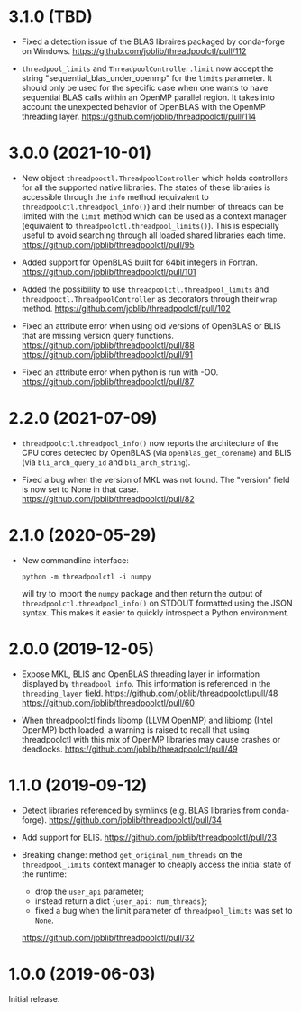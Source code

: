 3.1.0 (TBD)
===========

- Fixed a detection issue of the BLAS libraires packaged by conda-forge on Windows.
  https://github.com/joblib/threadpoolctl/pull/112

- `threadpool_limits` and `ThreadpoolController.limit` now accept the string
  "sequential_blas_under_openmp" for the `limits` parameter. It should only be used for
  the specific case when one wants to have sequential BLAS calls within an OpenMP
  parallel region. It takes into account the unexpected behavior of OpenBLAS with the
  OpenMP threading layer.
  https://github.com/joblib/threadpoolctl/pull/114

3.0.0 (2021-10-01)
==================

- New object `threadpooctl.ThreadpoolController` which holds controllers for all the
  supported native libraries. The states of these libraries is accessible through the
  `info` method (equivalent to `threadpoolctl.threadpool_info()`) and their number of
  threads can be limited with the `limit` method which can be used as a context
  manager (equivalent to `threadpoolctl.threadpool_limits()`). This is especially useful
  to avoid searching through all loaded shared libraries each time.
  https://github.com/joblib/threadpoolctl/pull/95

- Added support for OpenBLAS built for 64bit integers in Fortran.
  https://github.com/joblib/threadpoolctl/pull/101

- Added the possibility to use `threadpoolctl.threadpool_limits` and
  `threadpooctl.ThreadpoolController` as decorators through their `wrap` method.
  https://github.com/joblib/threadpoolctl/pull/102

- Fixed an attribute error when using old versions of OpenBLAS or BLIS that are
  missing version query functions.
  https://github.com/joblib/threadpoolctl/pull/88
  https://github.com/joblib/threadpoolctl/pull/91

- Fixed an attribute error when python is run with -OO.
  https://github.com/joblib/threadpoolctl/pull/87

2.2.0 (2021-07-09)
==================

- `threadpoolctl.threadpool_info()` now reports the architecture of the CPU
  cores detected by OpenBLAS (via `openblas_get_corename`) and BLIS (via
  `bli_arch_query_id` and `bli_arch_string`).

- Fixed a bug when the version of MKL was not found. The
  "version" field is now set to None in that case.
  https://github.com/joblib/threadpoolctl/pull/82

2.1.0 (2020-05-29)
==================

- New commandline interface:

      python -m threadpoolctl -i numpy

  will try to import the `numpy` package and then return the output of
  `threadpoolctl.threadpool_info()` on STDOUT formatted using the JSON
  syntax. This makes it easier to quickly introspect a Python environment.


2.0.0 (2019-12-05)
==================

- Expose MKL, BLIS and OpenBLAS threading layer in information displayed by
  `threadpool_info`. This information is referenced in the `threading_layer`
  field.
  https://github.com/joblib/threadpoolctl/pull/48
  https://github.com/joblib/threadpoolctl/pull/60

- When threadpoolctl finds libomp (LLVM OpenMP) and libiomp (Intel OpenMP)
  both loaded, a warning is raised to recall that using threadpoolctl with
  this mix of OpenMP libraries may cause crashes or deadlocks.
  https://github.com/joblib/threadpoolctl/pull/49

1.1.0 (2019-09-12)
==================

- Detect libraries referenced by symlinks (e.g. BLAS libraries from
  conda-forge).
  https://github.com/joblib/threadpoolctl/pull/34

- Add support for BLIS.
  https://github.com/joblib/threadpoolctl/pull/23

- Breaking change: method `get_original_num_threads` on the `threadpool_limits`
  context manager to cheaply access the initial state of the runtime:
    - drop the `user_api` parameter;
    - instead return a dict `{user_api: num_threads}`;
    - fixed a bug when the limit parameter of `threadpool_limits` was set to
      `None`.

  https://github.com/joblib/threadpoolctl/pull/32


1.0.0 (2019-06-03)
==================

Initial release.

